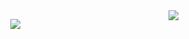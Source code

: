 <img align="right" src="https://i.ibb.co/HBrBTjZ/weirdchamp.gif" />
<p align="center">
<img src="https://gh-readme-stat-szpqudux4-honzaap.vercel.app/api?username=honzaap&theme=dark&show_icons=true&custom_title=honzaap&count_private=true" />
</p>
